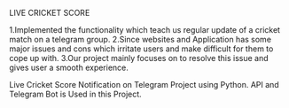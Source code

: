 LIVE CRICKET SCORE

1.Implemented the functionality which teach us regular update of a cricket match on a telegram group.
2.Since websites and Application has some major issues and cons which irritate users and make difficult for them to cope up with. 
3.Our project mainly focuses on to resolve this issue and gives user a smooth experience.

Live Cricket Score Notification on Telegram Project using Python. API and Telegram Bot is Used in this Project.
